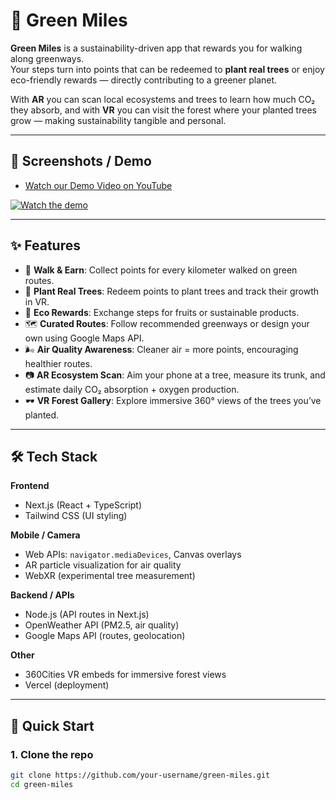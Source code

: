 # 🌱 Green Miles

**Green Miles** is a sustainability-driven app that rewards you for walking along greenways.  
Your steps turn into points that can be redeemed to **plant real trees** or enjoy eco-friendly rewards — directly contributing to a greener planet.  

With **AR** you can scan local ecosystems and trees to learn how much CO₂ they absorb, and with **VR** you can visit the forest where your planted trees grow — making sustainability tangible and personal.

---

## 📸 Screenshots / Demo

- [Watch our Demo Video on YouTube](https://youtu.be/jENykx-CXHI)

[![Watch the demo](https://img.youtube.com/vi/jENykx-CXHI/hqdefault.jpg)](https://youtu.be/jENykx-CXHI)

---

## ✨ Features

- 🚶 **Walk & Earn**: Collect points for every kilometer walked on green routes.  
- 🌳 **Plant Real Trees**: Redeem points to plant trees and track their growth in VR.  
- 🍎 **Eco Rewards**: Exchange steps for fruits or sustainable products.  
- 🗺 **Curated Routes**: Follow recommended greenways or design your own using Google Maps API.  
- 🌬 **Air Quality Awareness**: Cleaner air = more points, encouraging healthier routes.  
- 📷 **AR Ecosystem Scan**: Aim your phone at a tree, measure its trunk, and estimate daily CO₂ absorption + oxygen production.  
- 🕶 **VR Forest Gallery**: Explore immersive 360° views of the trees you’ve planted.  

---

## 🛠 Tech Stack

**Frontend**
- Next.js (React + TypeScript)
- Tailwind CSS (UI styling)

**Mobile / Camera**
- Web APIs: `navigator.mediaDevices`, Canvas overlays
- AR particle visualization for air quality
- WebXR (experimental tree measurement)

**Backend / APIs**
- Node.js (API routes in Next.js)
- OpenWeather API (PM2.5, air quality)
- Google Maps API (routes, geolocation)

**Other**
- 360Cities VR embeds for immersive forest views
- Vercel (deployment)

---

## 🚀 Quick Start

### 1. Clone the repo
```bash
git clone https://github.com/your-username/green-miles.git
cd green-miles
